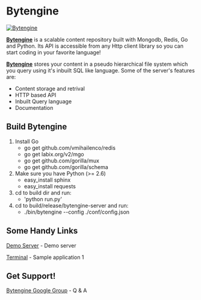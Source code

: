 Bytengine
=========

[![Bytengine](http://www.bytengine.com/static/img/logo.jpg)](http://www.bytengine.com)

**[Bytengine](http://www.bytengine.com/ "Bytengine")** is a scalable content repository built with
Mongodb, Redis, Go and Python.
Its API is accessible from any Http client library so you can start coding in your favorite language!

**[Bytengine](http://www.bytengine.com/ "Bytengine")** stores your content in a pseudo hierarchical 
file system which you query using it's inbuilt SQL like language.
Some of the server's features are:

* Content storage and retrival
* HTTP based API
* Inbuilt Query language
* Documentation

Build Bytengine
---------------

1. Install Go
    * go get github.com/vmihailenco/redis
    * go get labix.org/v2/mgo
    * go get github.com/gorilla/mux
    * go get github.com/gorilla/schema
2. Make sure you have Python (>= 2.6)
    * easy_install sphinx
    * easy_install requests
3. cd to build dir and run:
    * 'python run.py'
4. cd to build/release/bytengine-server and run:
    * ./bin/bytengine --config ./conf/config.json

Some Handy Links
----------------

[Demo Server](http://www.bytengine.com/) - Demo server

[Terminal](http://terminal.bytengine.com) - Sample application 1

Get Support!
------------

[Bytengine Google Group](http://groups.google.com/group/bytengine) - Q & A
